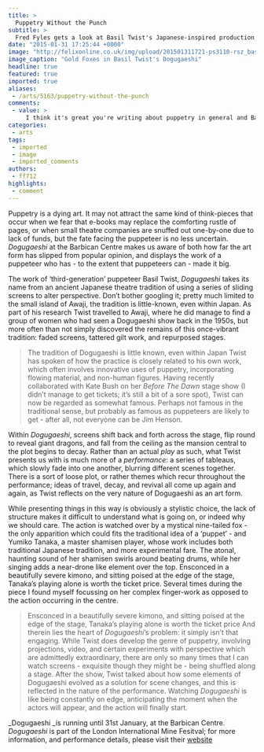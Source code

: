 ```yaml
---
title: >
  Puppetry Without the Punch
subtitle: >
  Fred Fyles gets a look at Basil Twist's Japanese-inspired production of Dogugaeshi at the Barbican Centre
date: "2015-01-31 17:25:44 +0000"
image: "http://felixonline.co.uk/img/upload/201501311721-ps3110-rsz_basil_twist_dogugaeshi_gold_foxes_©_richard_termine_2.jpg"
image_caption: "Gold Foxes in Basil Twist's Dogugaeshi"
headline: true
featured: true
imported: true
aliases:
 - /arts/5163/puppetry-without-the-punch
comments:
 - value: >
     I think it's great you're writing about puppetry in general and Basil Twist - who is a fantastic and important American theatre artist in particular, but you article makes some wildly inaccurate pronouncements like "puppetry is a dying art". <br> <br>Puppetry is most certainly not, especially in the United Kingdom and the United States today. There is absolutely no evidence for this. You just made that up based on a series of false assumptions. <br> <br>While it is certainly true that some very culturally specific forms like Dogugaeshi are threatened in places like Awaji, puppet theatre as a whole has probably never been more widely seen at any time in the past century than it is today. Puppet theatre festivals are growing and multiplying around the world (especially in Europe) and puppet theatre attracts more serious attention in the press and from theatre critics (most especially in the United Kingdom). Are Tony Awards for shows like "War Horse", "The Lion King" and "Avenue Q" evidence of your claim about "how far the
categories:
 - arts
tags:
 - imported
 - image
 - imported_comments
authors:
 - ff712
highlights:
 - comment
---
```


Puppetry is a dying art. It may not attract the same kind of think-pieces that occur when we fear that e-books may replace the comforting rustle of pages, or when small theatre companies are snuffed out one-by-one due to lack of funds, but the fate facing the puppeteer is no less uncertain. _Dogugaeshi_ at the Barbican Centre makes us aware of both how far the art form has slipped from popular opinion, and displays the work of a puppeteer who has - to the extent that puppeteers can - made it big.

The work of ‘third-generation’ puppeteer Basil Twist, _Dogugaeshi_ takes its name from an ancient Japanese theatre tradition of using a series of sliding screens to alter perspective. Don’t bother googling it; pretty much limited to the small island of Awaji, the tradition is little-known, even within Japan. As part of his research Twist travelled to Awaji, where he did manage to find a group of women who had seen a Dogugaeshi show back in the 1950s, but more often than not simply discovered the remains of this once-vibrant tradition: faded screens, tattered gilt work, and repurposed stages.
> The tradition of Dogugaeshi is little known, even within Japan
Twist has spoken of how the practice is closely related to his own work, which often involves innovative uses of puppetry, incorporating flowing material, and non-human figures. Having recently collaborated with Kate Bush on her _Before The Dawn_ stage show (I didn’t manage to get tickets; it’s still a bit of a sore spot), Twist can now be regarded as somewhat famous. Perhaps not famous in the traditional sense, but probably as famous as puppeteers are likely to get - after all, not everyone can be Jim Henson.

Within _Dogugaeshi_, screens shift back and forth across the stage, flip round to reveal giant dragons, and fall from the ceiling as the mansion central to the plot begins to decay. Rather than an actual _play_ as such, what Twist presents us with is much more of a _performance_: a series of tableaus, which slowly fade into one another, blurring different scenes together. There is a sort of loose plot, or rather themes which recur throughout the performance; ideas of travel, decay, and revival all come up again and again, as Twist reflects on the very nature of Dogugaeshi as an art form.

While presenting things in this way is obviously a stylistic choice, the lack of structure makes it difficult to understand what is going on, or indeed why we should care. The action is watched over by a mystical nine-tailed fox - the only apparition which could fits the traditional idea of a ‘puppet’ - and Yumiko Tanaka, a master shamisen player, whose work includes both traditional Japanese tradition, and more experimental fare. The atonal, haunting sound of her shamisen swirls around beating drums, while her singing adds a near-drone like element over the top. Ensconced in a beautifully severe kimono, and sitting poised at the edge of the stage, Tanaka’s playing alone is worth the ticket price. Several times during the piece I found myself focussing on her complex finger-work as opposed to the action occurring in the centre.
> Ensconced in a beautifully severe kimono, and sitting poised at the edge of the stage, Tanaka’s playing alone is worth the ticket price
And therein lies the heart of _Dogugaeshi_’s problem: it simply isn’t that engaging. While Twist does develop the genre of puppetry, involving projections, video, and certain experiments with perspective which are admittedly extraordinary, there are only so many times that I can watch screens - exquisite though they might be - being shuffled along a stage. After the show, Twist talked about how some elements of Dogugaeshi evolved as a solution for scene changes, and this is reflected in the nature of the performance. Watching _Dogugaeshi_ is like being constantly on edge, anticipating the moment when the actors will appear, and the action will finally start.

_Dogugaeshi _is running until 31st January, at the Barbican Centre. _Dogugaeshi_ is part of the London International Mine Fesitval; for more information, and performance details, please visit their [website](http://www.mimelondon.com)
